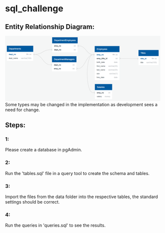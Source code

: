 # sql_challenge

## Entity Relationship Diagram:
![ERD](ERD.png)
Some types may be changed in the implementation as development sees a need for change.
## Steps:
### 1:
Please create a database in pgAdmin.
### 2:
Run the 'tables.sql' file in a query tool to create the schema and tables.
### 3:
Import the files from the data folder into the respective tables, the standard settings should be correct.
### 4:
Run the queries in 'queries.sql' to see the results.
